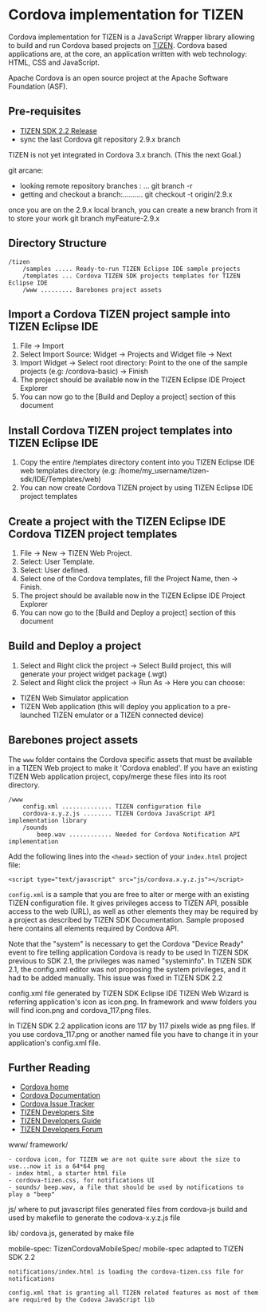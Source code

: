 Cordova implementation for TIZEN
===

Cordova implementation for TIZEN is a JavaScript Wrapper library allowing to build and run Cordova based projects on [TIZEN](https://www.tizen.org/).
Cordova based applications are, at the core, an application written with web technology: HTML, CSS and JavaScript.

Apache Cordova is an open source project at the Apache Software Foundation (ASF). 

Pre-requisites
---
 - [TIZEN SDK 2.2  Release](https://developer.tizen.org/sdk)
 - sync the last Cordova git repository 2.9.x branch

TIZEN is not yet integrated in Cordova 3.x branch.
(This the next Goal.)
 
git arcane:
 - looking remote repository branches : ... git branch -r
 - getting and checkout a branch:.......... git checkout -t origin/2.9.x

once you are on the 2.9.x local branch, you can create a new branch from it to store your work
git branch myFeature-2.9.x

Directory Structure
---
    /tizen
        /samples ..... Ready-to-run TIZEN Eclipse IDE sample projects
        /templates ... Cordova TIZEN SDK projects templates for TIZEN Eclipse IDE
        /www ......... Barebones project assets

Import a Cordova TIZEN project sample into TIZEN Eclipse IDE
----

1. File -> Import
2. Select Import Source: Widget -> Projects and Widget file -> Next
3. Import Widget -> Select root directory: Point to the one of the sample projects (e.g: /cordova-basic) -> Finish
4. The project should be available now in the TIZEN Eclipse IDE Project Explorer
5. You can now go to the [Build and Deploy a project] section of this document


Install Cordova TIZEN project templates into TIZEN Eclipse IDE
----
1. Copy the entire /templates directory content into you TIZEN Eclipse IDE web templates directory (e.g: /home/my_username/tizen-sdk/IDE/Templates/web)
2. You can now create Cordova TIZEN project by using TIZEN Eclipse IDE project templates

Create a project with the TIZEN Eclipse IDE Cordova TIZEN project templates
----
1. File -> New -> TIZEN Web Project.
2. Select: User Template.
3. Select: User defined.
4. Select one of the Cordova templates, fill the Project Name, then -> Finish.
5. The project should be available now in the TIZEN Eclipse IDE Project Explorer
6. You can now go to the [Build and Deploy a project] section of this document

Build and Deploy a project
----
1. Select and Right click the project -> Select Build project, this will generate your project widget package (.wgt)
2. Select and Right click the project -> Run As -> Here you can choose:
 - TIZEN Web Simulator application
 - TIZEN Web application (this will deploy you application to a pre-launched TIZEN emulator or a TIZEN connected device)

Barebones project assets
----

The `www` folder contains the Cordova specific assets that must be available in a TIZEN Web project to make it 'Cordova enabled'.
If you have an existing TIZEN Web application project, copy/merge these files into its root directory.

    /www
        config.xml .............. TIZEN configuration file
        cordova-x.y.z.js ........ TIZEN Cordova JavaScript API implementation library
        /sounds
            beep.wav ............ Needed for Cordova Notification API implementation

Add the following lines into the `<head>` section of your `index.html` project file:

    <script type="text/javascript" src="js/cordova.x.y.z.js"></script>

`config.xml` is a sample that you are free to alter or merge with an existing TIZEN configuration file.
It gives privileges access to TIZEN API, possible access to the web (URL), as well as other elements they may be required by a project as described by TIZEN SDK Documentation.
Sample proposed here contains all elements required by Cordova API.

Note that the "system" is necessary to get the Cordova "Device Ready" event to fire telling application Cordova is ready to be used
In TIZEN SDK previous to SDK 2.1, the privileges was named "systeminfo".
In TIZEN SDK 2.1, the config.xml editor was not proposing the system privileges, and it had to be added manually.
This issue was fixed in TIZEN SDK 2.2

config.xml file generated by  TIZEN SDK Eclipse IDE TIZEN Web Wizard is referring application's icon as icon.png. 
In framework and www folders you will find  icon.png and cordova_117.png files.

In TIZEN SDK 2.2 application icons are 117 by 117 pixels wide as png files.
If you use cordova_117.png or another named file you have to change it in your application's config.xml file.
 
Further Reading
---

- [Cordova home](http://incubator.apache.org/cordova/)
- [Cordova Documentation](http://docs.cordova.io)
- [Cordova Issue Tracker](https://issues.apache.org/jira/browse/CB)
- [TIZEN Developers Site](https://developer.tizen.org/)
- [TIZEN Developers Guide](https://developer.tizen.org/documentation/dev-guide)
- [TIZEN Developers Forum](https://developer.tizen.org/forums/)

www/
framework/

    - cordova icon, for TIZEN we are not quite sure about the size to use...now it is a 64*64 png
    - index html, a starter html file 
    - cordova-tizen.css, for notifications UI
    - sounds/ beep.wav, a file that should be used by notifications to play a "beep"

js/
 where to put javascript files generated files from cordova-js build and used by makefile to generate the codova-x.y.z.js file

lib/
    cordova.js, generated by make file


mobile-spec:
	TizenCordovaMobileSpec/
		mobile-spec adapted to TIZEN SDK 2.2
	
    notifications/index.html is loading the cordova-tizen.css file for notifications
    
    config.xml that is granting all TIZEN related features as most of them are required by the Codova JavaScript lib
    
  
